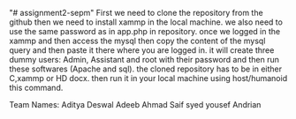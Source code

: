 "# assignment2-sepm" 
First we need to clone the repository from the github then we need to install xammp in the local machine. we also need to use the same password as in app.php in repository.
once we logged in the xammp and then access the mysql then copy the content of the mysql query and then paste it there where you are logged in. it will create three dummy users: Admin, Assistant and root with their password and then run these softwares (Apache and sql).
the cloned repository has to be in either C,xammp or HD docx. then run it in  your local machine using host/humanoid this command.

Team Names:
Aditya Deswal
Adeeb Ahmad
Saif syed
yousef
Andrian

